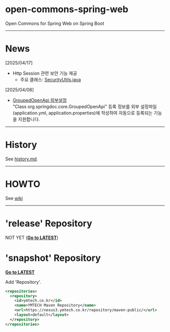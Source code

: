 # open-commons-spring-web
Open Commons for Spring Web on Spring Boot 

---
# News
[2025/04/17]
- Http Session 관련 보안 기능 제공
  - 주요 클래스: [SecurityUtils.java](https://github.com/open-commons/open-commons-spring-web/blob/main/src/main/java/open/commons/spring/web/utils/SecurityUtils.java)

[2025/04/08]
- [GroupedOpenApi 외부설정](https://github.com/open-commons/open-commons-spring-web/wiki/외부설정파일을-이용하여-GroupedOpenApi-등록하기)<br>
 "Class org.springdoc.core.GroupedOpenApi" 등록 정보를 외부 설정파일(application.yml, application.properties)에 작성하여 자동으로 등록되는 기능을 지원합니다.  

---
# History
See [history.md](./history.md).

---
# HOWTO
See [wiki](https://github.com/open-commons/open-commons-spring-web/wiki)

---
# 'release' Repository
NOT YET (**[Go to LATEST](https://central.sonatype.com/artifact/io.github.open-commons/open-commons-spring-web)**)

# 'snapshot' Repository
**[Go to LATEST](https://nexus3.ymtech.co.kr/#browse/browse:maven-public:io%2Fgithub%2Fopen-commons%2Fopen-commons-spring-web)**

Add 'Repository'.

``` xml
<repositories>
  <repository>
    <id>ymtech.co.kr</id>
    <name>YMTECH Maven Repository</name>
    <url>https://nexus3.ymtech.co.kr/repository/maven-public/</url>
    <layout>default</layout>
  </repository>
</repositories>
```
